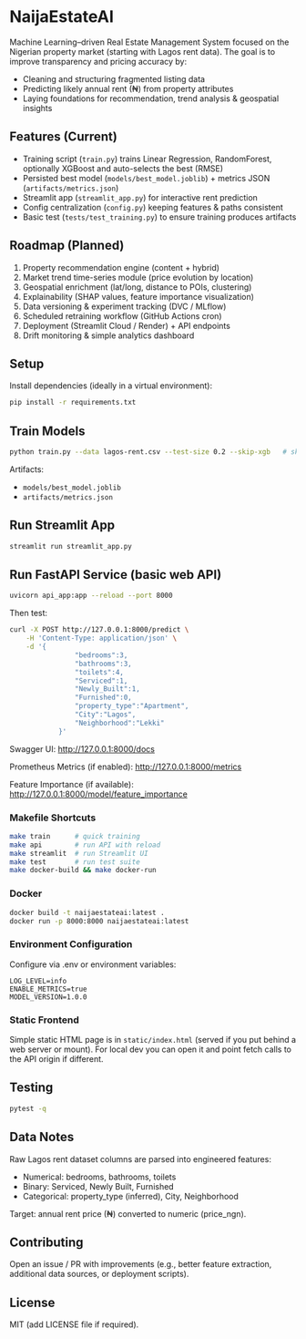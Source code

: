 # NaijaEstateAI

Machine Learning–driven Real Estate Management System focused on the Nigerian property market (starting with Lagos rent data). The goal is to improve transparency and pricing accuracy by:

* Cleaning and structuring fragmented listing data
* Predicting likely annual rent (₦) from property attributes
* Laying foundations for recommendation, trend analysis & geospatial insights

## Features (Current)
* Training script (`train.py`) trains Linear Regression, RandomForest, optionally XGBoost and auto-selects the best (RMSE)
* Persisted best model (`models/best_model.joblib`) + metrics JSON (`artifacts/metrics.json`)
* Streamlit app (`streamlit_app.py`) for interactive rent prediction
* Config centralization (`config.py`) keeping features & paths consistent
* Basic test (`tests/test_training.py`) to ensure training produces artifacts

## Roadmap (Planned)
1. Property recommendation engine (content + hybrid)
2. Market trend time-series module (price evolution by location)
3. Geospatial enrichment (lat/long, distance to POIs, clustering)
4. Explainability (SHAP values, feature importance visualization)
5. Data versioning & experiment tracking (DVC / MLflow)
6. Scheduled retraining workflow (GitHub Actions cron)
7. Deployment (Streamlit Cloud / Render) + API endpoints
8. Drift monitoring & simple analytics dashboard

## Setup

Install dependencies (ideally in a virtual environment):

```bash
pip install -r requirements.txt
```

## Train Models

```bash
python train.py --data lagos-rent.csv --test-size 0.2 --skip-xgb   # skip-xgb if environment lacks xgboost
```

Artifacts:
* `models/best_model.joblib`
* `artifacts/metrics.json`

## Run Streamlit App

```bash
streamlit run streamlit_app.py
```

## Run FastAPI Service (basic web API)

```bash
uvicorn api_app:app --reload --port 8000
```

Then test:

```bash
curl -X POST http://127.0.0.1:8000/predict \
	-H 'Content-Type: application/json' \
	-d '{
				"bedrooms":3,
				"bathrooms":3,
				"toilets":4,
				"Serviced":1,
				"Newly_Built":1,
				"Furnished":0,
				"property_type":"Apartment",
				"City":"Lagos",
				"Neighborhood":"Lekki"
			}'
```

Swagger UI: http://127.0.0.1:8000/docs

Prometheus Metrics (if enabled): http://127.0.0.1:8000/metrics

Feature Importance (if available): http://127.0.0.1:8000/model/feature_importance


### Makefile Shortcuts
```bash
make train      # quick training
make api        # run API with reload
make streamlit  # run Streamlit UI
make test       # run test suite
make docker-build && make docker-run
```

### Docker
```bash
docker build -t naijaestateai:latest .
docker run -p 8000:8000 naijaestateai:latest
```

### Environment Configuration
Configure via .env or environment variables:
```
LOG_LEVEL=info
ENABLE_METRICS=true
MODEL_VERSION=1.0.0
```

### Static Frontend
Simple static HTML page is in `static/index.html` (served if you put behind a web server or mount). For local dev you can open it and point fetch calls to the API origin if different.

## Testing

```bash
pytest -q
```

## Data Notes
Raw Lagos rent dataset columns are parsed into engineered features:
* Numerical: bedrooms, bathrooms, toilets
* Binary: Serviced, Newly Built, Furnished
* Categorical: property_type (inferred), City, Neighborhood

Target: annual rent price (₦) converted to numeric (price_ngn).

## Contributing
Open an issue / PR with improvements (e.g., better feature extraction, additional data sources, or deployment scripts).

## License
MIT (add LICENSE file if required).
